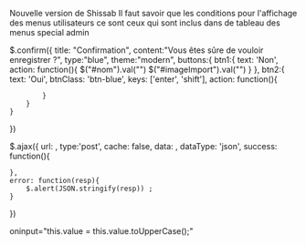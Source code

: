 Nouvelle version de Shissab 
Il faut savoir que les conditions pour l'affichage des menus utilisateurs ce sont ceux qui sont inclus dans de tableau des menus special admin


$.confirm({
    title: "Confirmation",
    content:"Vous êtes sûre de vouloir enregistrer ?",
    type:"blue",
    theme:"modern",
    buttons:{
        btn1:{
            text: 'Non',
            action: function(){
                $("#nom").val("")
                $("#imageImport").val("")
            }
        },
        btn2:{
            text: 'Oui',
            btnClass: 'btn-blue',
            keys: ['enter', 'shift'],
            action: function(){
                
            }
        }
    }
})


$.ajax({
    url: ,
    type:'post',
    cache: false,
    data: ,
    dataType: 'json',
    success: function(){

    },
    error: function(resp){
        $.alert(JSON.stringify(resp)) ;
    }
})

oninput="this.value = this.value.toUpperCase();"